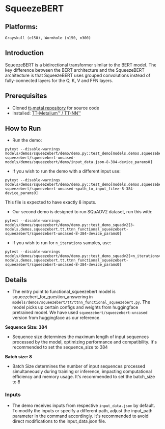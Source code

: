 # SqueezeBERT

## Platforms:
    Grayskull (e150), Wormhole (n150, n300)

## Introduction
SqueezeBERT is a bidirectional transformer similar to the BERT model. The key difference between the BERT architecture and the SqueezeBERT architecture is that SqueezeBERT uses grouped convolutions instead of fully-connected layers for the Q, K, V and FFN layers.

## Prerequisites
- Cloned [tt-metal repository](https://github.com/tenstorrent/tt-metal) for source code
- Installed: [TT-Metalium™ / TT-NN™](https://github.com/tenstorrent/tt-metal/blob/main/INSTALLING.md)

## How to Run
- Run the demo:
```
pytest --disable-warnings models/demos/squeezebert/demo/demo.py::test_demo[models.demos.squeezebert.tt.ttnn_functional_squeezebert-squeezebert/squeezebert-uncased-models/demos/squeezebert/demo/input_data.json-8-384-device_params0]
```

- If you wish to run the demo with a different input use:
```
pytest --disable-warnings models/demos/squeezebert/demo/demo.py::test_demo[models.demos.squeezebert.tt.ttnn_functional_squeezebert-squeezebert/squeezebert-uncased-<path_to_input_file>-8-384-device_params0]
```
This file is expected to have exactly 8 inputs.

- Our second demo is designed to run SQuADV2 dataset, run this with:
```
pytest --disable-warnings models/demos/squeezebert/demo/demo.py::test_demo_squadv2[3-models.demos.squeezebert.tt.ttnn_functional_squeezebert-squeezebert/squeezebert-uncased-8-384-device_params0]
```

- If you wish to run for `n_iterations` samples, use:
```
pytest --disable-warnings models/demos/squeezebert/demo/demo.py::test_demo_squadv2[<n_iterations>-models.demos.squeezebert.tt.ttnn_functional_squeezebert-squeezebert/squeezebert-uncased-8-384-device_params0]
```

## Details
- The entry point to  functional_squeezebert model is squeezebert_for_question_answering in `models/demos/squeezebert/tt/ttnn_functional_squeezebert.py`. The model picks up certain configs and weights from huggingface pretrained model. We have used `squeezebert/squeezebert-uncased` version from huggingface as our reference.

**Sequence Size: 384**
- Sequence size determines the maximum length of input sequences processed by the model, optimizing performance and compatibility. It's recommended to set the sequence_size to 384

**Batch size: 8**
- Batch Size determines the number of input sequences processed simultaneously during training or inference, impacting computational efficiency and memory usage. It's recommended to set the batch_size to 8

### Inputs
- The demo receives inputs from respective `input_data.json` by default. To modify the inputs or specify a different path, adjust the input_path parameter in the command accordingly. It's recommended to avoid direct modifications to the input_data.json file.
